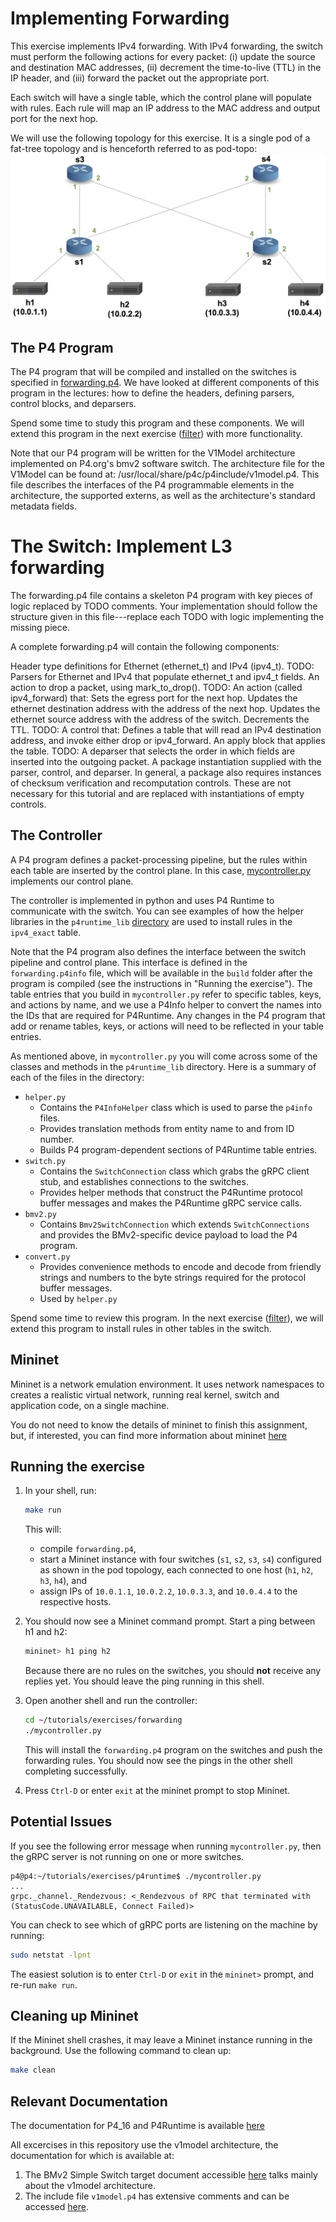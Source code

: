 # Implementing Forwarding

This exercise implements IPv4 forwarding. With IPv4 forwarding, the switch 
must perform the following actions for every packet: (i) update the source 
and destination MAC addresses, (ii) decrement the time-to-live (TTL) in the 
IP header, and (iii) forward the packet out the appropriate port.

Each switch will have a single table, which the control plane will populate 
with rules. Each rule will map an IP address to the MAC address and output 
port for the next hop.

We will use the following topology for this exercise. It is a single pod of 
a fat-tree topology and is henceforth referred to as pod-topo:
![pod-topo](./pod-topo.png)

## The P4 Program

The P4 program that will be compiled and installed on the switches is specified 
in [forwarding.p4](./forwarding.p4). We have looked at different components of 
this program in the lectures: how to define the headers, defining parsers,
control blocks, and deparsers. 

Spend some time to study this program and these components. We will extend this
program in the next exercise ([filter](../filter)) with more functionality. 

Note that our P4 program will be written for the V1Model architecture implemented
on P4.org's bmv2 software switch. The architecture file for the V1Model
can be found at: /usr/local/share/p4c/p4include/v1model.p4. This file
describes the interfaces of the P4 programmable elements in the architecture,
the supported externs, as well as the architecture's standard metadata
fields. 

# The Switch:  Implement L3 forwarding
The forwarding.p4 file contains a skeleton P4 program with key pieces of logic replaced by TODO comments. Your implementation should follow the structure given in this file---replace each TODO with logic implementing the missing piece.

A complete forwarding.p4 will contain the following components:

Header type definitions for Ethernet (ethernet_t) and IPv4 (ipv4_t).
TODO: Parsers for Ethernet and IPv4 that populate ethernet_t and ipv4_t fields.
An action to drop a packet, using mark_to_drop().
TODO: An action (called ipv4_forward) that:
Sets the egress port for the next hop.
Updates the ethernet destination address with the address of the next hop.
Updates the ethernet source address with the address of the switch.
Decrements the TTL.
TODO: A control that:
Defines a table that will read an IPv4 destination address, and invoke either drop or ipv4_forward.
An apply block that applies the table.
TODO: A deparser that selects the order in which fields are inserted into the outgoing packet.
A package instantiation supplied with the parser, control, and deparser.
In general, a package also requires instances of checksum verification and recomputation controls. These are not necessary for this tutorial and are replaced with instantiations of empty controls.

## The Controller

A P4 program defines a packet-processing pipeline, but the rules
within each table are inserted by the control plane. In this case,
[mycontroller.py](./mycontroller.py) implements our control plane.

The controller is implemented in python and uses P4 Runtime to communicate with the switch. 
You can see examples of how the helper libraries in the `p4runtime_lib` [directory](../../utils/p4runtime_lib)
are used to install rules in the `ipv4_exact` table.

Note that the P4 program also defines the interface between the
switch pipeline and control plane. This interface is defined in the
`forwarding.p4info` file, which will be available in the `build` 
folder after the program is compiled (see the instructions in "Running the exercise").
The table entries that you build in `mycontroller.py`
refer to specific tables, keys, and actions by name, and we use a P4Info helper
to convert the names into the IDs that are required for P4Runtime. Any changes
in the P4 program that add or rename tables, keys, or actions will need to be
reflected in your table entries.

As mentioned above, in `mycontroller.py` you will come across some of the classes and methods in
the `p4runtime_lib` directory. Here is a summary of each of the files in the directory:
- `helper.py`
  - Contains the `P4InfoHelper` class which is used to parse the `p4info` files.
  - Provides translation methods from entity name to and from ID number.
  - Builds P4 program-dependent sections of P4Runtime table entries.
- `switch.py`
  - Contains the `SwitchConnection` class which grabs the gRPC client stub, and
    establishes connections to the switches.
  - Provides helper methods that construct the P4Runtime protocol buffer messages
    and makes the P4Runtime gRPC service calls.
- `bmv2.py`
  - Contains `Bmv2SwitchConnection` which extends `SwitchConnections` and provides
    the BMv2-specific device payload to load the P4 program.
- `convert.py`
  - Provides convenience methods to encode and decode from friendly strings and
    numbers to the byte strings required for the protocol buffer messages.
  - Used by `helper.py`

Spend some time to review this program. In the next exercise ([filter](../filter)),
we will extend this program to install rules in other tables in the switch.

## Mininet

Mininet is a network emulation environment. It uses network namespaces to 
creates a realistic virtual network, running real kernel, switch and application code,
on a single machine.

You do not need to know the details of mininet to finish this assignment, but,
if interested, you can find more information about mininet [here](https://mininet.org/)

## Running the exercise

1. In your shell, run:
   ```bash
   make run
   ```
   This will:
   * compile `forwarding.p4`,
   * start a Mininet instance with four switches (`s1`, `s2`, `s3`, `s4`)
     configured as shown in the pod topology, each connected to one host 
     (`h1`, `h2`, `h3`, `h4`), and
   * assign IPs of `10.0.1.1`, `10.0.2.2`, `10.0.3.3`, and `10.0.4.4` to the respective hosts.

2. You should now see a Mininet command prompt. Start a ping between h1 and h2:
   ```bash
   mininet> h1 ping h2
   ```
   Because there are no rules on the switches, you should **not** receive any
   replies yet. You should leave the ping running in this shell.

3. Open another shell and run the controller:
   ```bash
   cd ~/tutorials/exercises/forwarding
   ./mycontroller.py
   ```
   This will install the `forwarding.p4` program on the switches and push the
   forwarding rules. You should now see the pings in the other shell completing
   successfully. 
   
4. Press `Ctrl-D` or enter `exit` at the mininet prompt to stop Mininet.


## Potential Issues

If you see the following error message when running `mycontroller.py`, then
the gRPC server is not running on one or more switches.

```
p4@p4:~/tutorials/exercises/p4runtime$ ./mycontroller.py
...
grpc._channel._Rendezvous: <_Rendezvous of RPC that terminated with (StatusCode.UNAVAILABLE, Connect Failed)>
```

You can check to see which of gRPC ports are listening on the machine by running:
```bash
sudo netstat -lpnt
```

The easiest solution is to enter `Ctrl-D` or `exit` in the `mininet>` prompt,
and re-run `make run`.

## Cleaning up Mininet

If the Mininet shell crashes, it may leave a Mininet instance
running in the background. Use the following command to clean up:
```bash
make clean
```


## Relevant Documentation

The documentation for P4_16 and P4Runtime is available [here](https://p4.org/specs/)

All excercises in this repository use the v1model architecture, the documentation for which is available at:
1. The BMv2 Simple Switch target document accessible [here](https://github.com/p4lang/behavioral-model/blob/master/docs/simple_switch.md) talks mainly about the v1model architecture.
2. The include file `v1model.p4` has extensive comments and can be accessed [here](https://github.com/p4lang/p4c/blob/master/p4include/v1model.p4).
